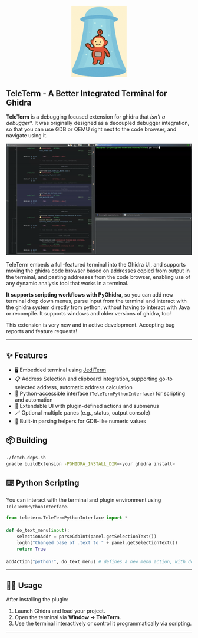 
<p align="center">
  <img src="assets/icon2.png" alt="TeleTerm" width="150"/>
  <br/>
</p>

<p align="center">
    <h2>TeleTerm - A Better Integrated Terminal for Ghidra</h2>
</p>

**TeleTerm** is a debugging focused extension for ghidra that *isn't a debugger**. It was originally designed as a decoupled debugger integration, so that you can use GDB or QEMU right next to the code browser, and navigate using it. 

<p align="center">
  <img src="assets/video.gif" alt="TeleTerm"/>
  <br/>
</p>


TeleTerm embeds a full-featured terminal into the Ghidra UI, and supports moving the ghidra code browser based on addresses copied from output in the terminal, and pasting addresses from the code browser, enabling use of any dynamic analysis tool that works in a terminal. 

**It supports scripting workflows with PyGhidra**, so you can add new terminal drop down menus, parse input from the terminal and interact with the ghidra system directly from python, without having to interact with Java or recompile. It supports windows and older versions of ghidra, too!

This extension is very new and in active development. Accepting bug reports and feature requests!

---

## ✨ Features

- 🖥️ Embedded terminal using [JediTerm](https://github.com/JetBrains/jediterm)
- 📋 Address Selection and clipboard integration, supporting go-to selected address, automatic address calculation
- 📜 Python-accessible interface (`TeleTermPythonInterface`) for scripting and automation
- 🧩 Extendable UI with plugin-defined actions and submenus
- 🪄 Optional multiple panes (e.g., status, output console)
- 🧠 Built-in parsing helpers for GDB-like numeric values

## 📦 Building

```sh
./fetch-deps.sh
gradle buildExtension -PGHIDRA_INSTALL_DIR=<your ghidra install>
```

## ⌨️ Python Scripting

You can interact with the terminal and plugin environment using `TeleTermPythonInterface`.

```python
from teleterm.TeleTermPythonInterface import *

def do_text_menu(input):
    selectionAddr = parseGdbInt(panel.getSelectionText())
    logln("Changed base of .text to " + panel.getSelectionText())
    return True

addAction("python!", do_text_menu) # defines a new menu action, with do_text_menu as callback when clicked
```

---

## 🧑‍💻 Usage

After installing the plugin:

1. Launch Ghidra and load your project.
2. Open the terminal via **Window → TeleTerm**.
3. Use the terminal interactively or control it programmatically via scripting.

---

